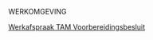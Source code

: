 WERKOMGEVING

[Werkafspraak TAM Voorbereidingsbesluit](https://geonovum.github.io/ROST/waTAMvbbesluit/)
